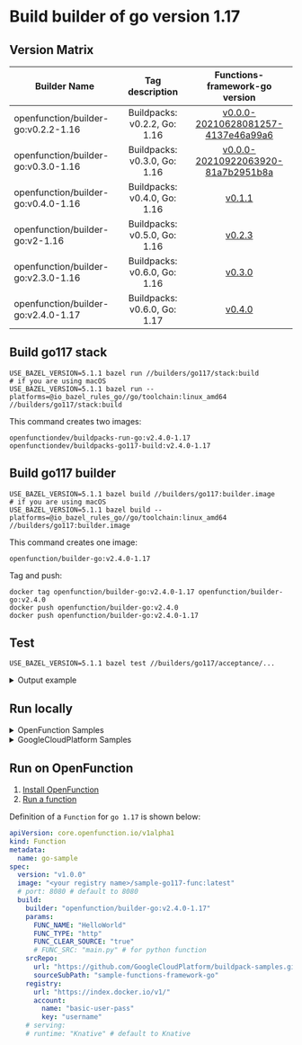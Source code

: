 # Build builder of go version 1.17

## Version Matrix

| Builder Name                        |       Tag description        |                                                        Functions-framework-go version                                                        |
|-------------------------------------|:----------------------------:|:--------------------------------------------------------------------------------------------------------------------------------------------:|
| openfunction/builder-go:v0.2.2-1.16 | Buildpacks: v0.2.2, Go: 1.16 | [v0.0.0-20210628081257-4137e46a99a6](https://github.com/OpenFunction/functions-framework-go/commit/4137e46a99a6e97f1ff808b4d92ca5f76412f0cc) |
| openfunction/builder-go:v0.3.0-1.16 | Buildpacks: v0.3.0, Go: 1.16 | [v0.0.0-20210922063920-81a7b2951b8a](https://github.com/OpenFunction/functions-framework-go/commit/81a7b2951b8af0897978dcc483c1217ac98f02fb) |
| openfunction/builder-go:v0.4.0-1.16 | Buildpacks: v0.4.0, Go: 1.16 |                             [v0.1.1](https://github.com/OpenFunction/functions-framework-go/releases/tag/v0.1.1)                             |
| openfunction/builder-go:v2-1.16     | Buildpacks: v0.5.0, Go: 1.16 |                             [v0.2.3](https://github.com/OpenFunction/functions-framework-go/releases/tag/v0.2.3)                             |
| openfunction/builder-go:v2.3.0-1.16 | Buildpacks: v0.6.0, Go: 1.16 |                             [v0.3.0](https://github.com/OpenFunction/functions-framework-go/releases/tag/v0.3.0)                             |
| openfunction/builder-go:v2.4.0-1.17 | Buildpacks: v0.6.0, Go: 1.17 |                             [v0.4.0](https://github.com/OpenFunction/functions-framework-go/releases/tag/v0.4.0)                             |

## Build go117 stack

```shell
USE_BAZEL_VERSION=5.1.1 bazel run //builders/go117/stack:build
# if you are using macOS
USE_BAZEL_VERSION=5.1.1 bazel run --platforms=@io_bazel_rules_go//go/toolchain:linux_amd64 //builders/go117/stack:build
```

This command creates two images:

```shell
openfunctiondev/buildpacks-run-go:v2.4.0-1.17
openfunctiondev/buildpacks-go117-build:v2.4.0-1.17
```

## Build go117 builder

```shell
USE_BAZEL_VERSION=5.1.1 bazel build //builders/go117:builder.image
# if you are using macOS
USE_BAZEL_VERSION=5.1.1 bazel build --platforms=@io_bazel_rules_go//go/toolchain:linux_amd64 //builders/go117:builder.image
```

This command creates one image:

```shell
openfunction/builder-go:v2.4.0-1.17
```

Tag and push:

```shell
docker tag openfunction/builder-go:v2.4.0-1.17 openfunction/builder-go:v2.4.0
docker push openfunction/builder-go:v2.4.0
docker push openfunction/builder-go:v2.4.0-1.17
```

## Test

```shell
USE_BAZEL_VERSION=5.1.1 bazel test //builders/go117/acceptance/...
```

<details>
<summary>Output example</summary>

```shell
INFO: Analyzed 2 targets (8 packages loaded, 205 targets configured).
INFO: Found 1 target and 1 test target...
INFO: Elapsed time: 50.633s, Critical Path: 49.87s
INFO: 10 processes: 3 internal, 6 linux-sandbox, 1 local.
INFO: Build completed successfully, 10 total actions
//builders/go117/acceptance:go_fn_test                                   PASSED in 48.1s

Executed 1 out of 1 test: 1 test passes.
INFO: Build completed successfully, 10 total actions
```

</details>

## Run locally

<details>
<summary>OpenFunction Samples</summary>

---

Download samples:

```shell
git clone https://github.com/OpenFunction/samples.git
```

Build the function:

> Add `--network host` to pack and docker command if they cannot reach internet.

```shell
cd samples/functions/Knative/hello-world-go
pack build func-helloworld-go --builder openfunction/builder-go:v2.4.0-1.17 --env FUNC_NAME="HelloWorld"  --env FUNC_CLEAR_SOURCE=true
docker run --rm --env="FUNC_CONTEXT={\"name\":\"HelloWorld\",\"version\":\"v1.0.0\",\"port\":\"8080\",\"runtime\":\"Knative\"}" --env="CONTEXT_MODE=self-host" --name func-helloworld-go -p 8080:8080 func-helloworld-go
```

Visit the function:

```shell
curl http://localhost:8080
```

Output example:

```shell
hello, world!
```

</details>

<details>

<summary>GoogleCloudPlatform Samples</summary>

---

Download samples:

```shell
git clone https://github.com/GoogleCloudPlatform/buildpack-samples.git
```

Build the function:

> Add `--network host` to pack and docker command if they cannot reach internet.

```shell
cd buildpack-samples/sample-functions-framework-go/
pack build function-go --builder openfunction/builder-go:v2.4.0-1.17 --env FUNC_NAME="HelloWorld"
docker run --rm -p8080:8080 function-go
```

Visit the function:

```shell
curl http://localhost:8080
```

Output example:

```shell
hello, world
```

</details>

## Run on OpenFunction

1. [Install OpenFunction](https://github.com/OpenFunction/OpenFunction#quickstart)
2. [Run a function](https://github.com/OpenFunction/OpenFunction#sample-run-a-function)

Definition of a ```Function``` for ```go 1.17``` is shown below:

```yaml
apiVersion: core.openfunction.io/v1alpha1
kind: Function
metadata:
  name: go-sample
spec:
  version: "v1.0.0"
  image: "<your registry name>/sample-go117-func:latest"
  # port: 8080 # default to 8080
  build:
    builder: "openfunction/builder-go:v2.4.0-1.17"
    params:
      FUNC_NAME: "HelloWorld"
      FUNC_TYPE: "http"
      FUNC_CLEAR_SOURCE: "true"
      # FUNC_SRC: "main.py" # for python function
    srcRepo:
      url: "https://github.com/GoogleCloudPlatform/buildpack-samples.git"
      sourceSubPath: "sample-functions-framework-go"
    registry:
      url: "https://index.docker.io/v1/"
      account:
        name: "basic-user-pass"
        key: "username"
    # serving:
    # runtime: "Knative" # default to Knative
```
